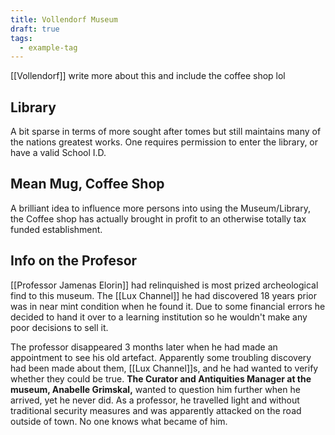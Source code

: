 ```yaml
---
title: Vollendorf Museum
draft: true
tags:
  - example-tag
---
```


[[Vollendorf]]
write more about this and include the coffee shop lol

## Library 
A bit sparse in terms of more sought after tomes but still maintains many of the nations greatest works. One requires permission to enter the library, or have a valid School I.D.
## Mean Mug, Coffee Shop
A brilliant idea to influence more persons into using the Museum/Library, the Coffee shop has actually brought in profit to an otherwise totally tax funded establishment. 

## Info on the Profesor
[[Professor Jamenas Elorin]] had relinquished is most prized archeological find to this museum. The [[Lux Channel]] he had discovered 18 years prior was in near mint condition when he found it. Due to some financial errors he decided to hand it over to a learning institution so he wouldn't make any poor decisions to sell it. 

The professor disappeared 3 months later when he had made an appointment to see his old artefact. Apparently some troubling discovery had been made about them, [[Lux Channel]]s, and he had wanted to verify whether they could be true. **The Curator and Antiquities Manager at the museum, Anabelle Grimskal,** wanted to question him further when he arrived, yet he never did. As a professor, he travelled light and without traditional security measures and was apparently attacked on the road outside of town. No one knows what became of him.